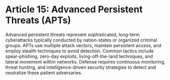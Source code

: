 # Article 15: Advanced Persistent Threats (APTs)

Advanced persistent threats represent sophisticated, long-term cyberattacks typically conducted by nation-states or organized criminal groups. APTs use multiple attack vectors, maintain persistent access, and employ stealth techniques to avoid detection. Common tactics include spear-phishing, zero-day exploits, living-off-the-land techniques, and lateral movement within networks. Defense requires continuous monitoring, threat hunting, and intelligence-driven security strategies to detect and neutralize these patient adversaries.
